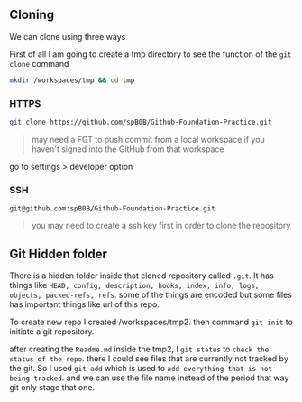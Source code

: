 ## Cloning

We can clone using three ways

First of all I am going to create a tmp directory to see the function of the ```git clone``` command

```sh
mkdir /workspaces/tmp && cd tmp
```

### HTTPS
```sh
git clone https://github.com/spB0B/Github-Foundation-Practice.git
```
>may need a FGT to push commit from a local workspace if you haven't signed into the GitHub from that workspace

go to settings > developer option

### SSH
```ssh
git@github.com:spB0B/Github-Foundation-Practice.git
```
> you may need to create a ssh key first in order to clone the repository

## Git Hidden folder

There is a hidden folder inside that cloned repository called `.git`. It has things like `HEAD, config, description, hooks, index, info, logs, objects, packed-refs, refs`. some of the things are encoded but some files has important things like url of this repo.

To create new repo I created /workspaces/tmp2. then command `git init` to initiate a git repository.

after creating the `Readme.md` inside the tmp2, I `git status` to `check the status of the repo`. there I could see files that are currently not tracked by the git. So I used `git add` which is used to `add everything that is not being tracked`. and we can use the file name instead of the period that way git only stage that one.  

## Commits

git commit is used to commit the changes to the repository.
```sh
git commit -m 'message'
```
the `-m` flag gives the commit message from the terminal. that way we don't have to type the commit message in the editor. the message is also useful because I think it is used to reverse commits.

## Branches

## Remotes

## Stashing

## Mergings

## Push

this is me trying to push the the changes after cloning the repository to my local workspace. first I cloned the repo using `git clone` and then now I am trying to do `git push` from this local env. 

### FGT -Fine Grained Token

FGT is a one time appearing token that allows us to use instead of the password. we can set permissions, valid time period for FGT. nothing will cache that value.

### GitHub SSH keys

In settings > SSH and GPG keys you can add a SSH key. then only you can clone a repository using ssh,which is the most convinent way of doing it because it doesn't need every time password when we clone the repo.
#### steps
1. In your local workspace terminal create the key using
```sh
ssh-keygen -t ed25519 -C "email in your github account"
```
>In this step you can either use ECC or RSA. here ECC is used.
>you can choose a location and a passphase as you prefer which can imporve the security of your key.
2.Then tou have to start the SSH agent and add the key
```sh
eval "$(ssh-agent -s)"
ssh-add ~/.ssh/id_ed25519
```
this loads the private key to memory so you don't have to use that evey time you use that to get into github. Finally if you don't want caching the key you can modify the file `~/.ssh/config` or use the private key directly to access the git `ssh -i ~/.ssh/id_ed22519 "github ssh link"`

>~/.ssh/id_ed25519 can be changed. if you have changed the location of the key in step 1. so use the proper location here
3. Copy the public key
```sh
pbcopy < ~/.ssh/id_ed25519.pb
```
Copy the public key and paste it in the key section of the GitHub. Now you can clone the repo using the command `ssh git@github.com:spB0B/Github-Foundation-Practice.git`

